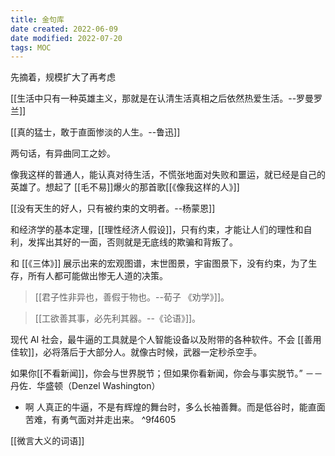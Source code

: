 ```yaml
---
title: 金句库
date created: 2022-06-09
date modified: 2022-07-20
tags: MOC 
---
```


  

  先摘着，规模扩大了再考虑

  

  [[生活中只有一种英雄主义，那就是在认清生活真相之后依然热爱生活。--罗曼罗兰]]

  [[真的猛士，敢于直面惨淡的人生。--鲁迅]]

  两句话，有异曲同工之妙。

  像我这样的普通人，能认真对待生活，不慌张地面对失败和噩运，就已经是自己的英雄了。想起了 [[毛不易]]爆火的那首歌[[《像我这样的人》]]

  

  [[没有天生的好人，只有被约束的文明者。--杨蒙恩]]

  

  和经济学的基本定理，[[理性经济人假设]]，只有约束，才能让人们的理性和自利，发挥出其好的一面，否则就是无底线的欺骗和背叛了。

  和 [[《三体》]] 展示出来的宏观图谱，末世图景，宇宙图景下，没有约束，为了生存，所有人都可能做出惨无人道的决策。

  

  >[[君子性非异也，善假于物也。--荀子 《劝学》]]。

  

  >[[工欲善其事，必先利其器。--《论语》]]。

  

  现代 AI 社会，最牛逼的工具就是个人智能设备以及附带的各种软件。不会 [[善用佳软]]，必将落后于大部分人。就像古时候，武器一定秒杀空手。

如果你[[不看新闻]]，你会与世界脱节；但如果你看新闻，你会与事实脱节。” －－丹佐．华盛顿（Denzel Washington）

- 啊
  	人真正的牛逼，不是有辉煌的舞台时，多么长袖善舞。而是低谷时，能直面苦难，有勇气面对并走出来。 ^9f4605

[[微言大义的词语]]
